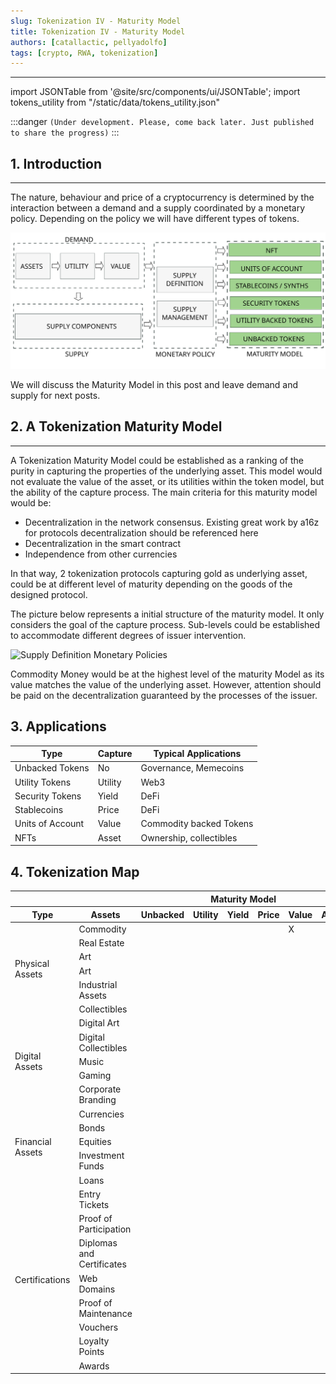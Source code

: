 ```yaml
---
slug: Tokenization IV - Maturity Model
title: Tokenization IV - Maturity Model
authors: [catallactic, pellyadolfo]
tags: [crypto, RWA, tokenization]
---
```

---

import JSONTable from '@site/src/components/ui/JSONTable';
import tokens_utility from "/static/data/tokens_utility.json"

:::danger
`(Under development. Please, come back later. Just published to share the progress)`
:::

## 1. Introduction
---

The nature, behaviour and price of a cryptocurrency is determined by the interaction between a demand and a supply coordinated by a monetary policy. Depending on the policy we will have different types of tokens.

![Supply Definition Monetary Policies](./tokenization_maturity-model.svg)

We will discuss the Maturity Model in this post and leave demand and supply for next posts.

<!-- truncate -->

## 2. A Tokenization Maturity Model
---

A Tokenization Maturity Model could be established as a ranking of the purity in capturing the properties of the underlying asset. This model would not evaluate the value of the asset, or its utilities within the token model, but the ability of the capture process. The main criteria for this maturity model would be:

- Decentralization in the network consensus. Existing great work by a16z for protocols decentralization should be referenced here
- Decentralization in the smart contract
- Independence from other currencies

In that way, 2 tokenization protocols capturing gold as underlying asset, could be at different level of maturity depending on the goods of the designed protocol.

The picture below represents a initial structure of the maturity model. It only considers the goal of the capture process. Sub-levels could be established to accommodate different degrees of issuer intervention.

![Supply Definition Monetary Policies](/img/tokenization_maturity_model_seal.svg)

Commodity Money would be at the highest level of the maturity Model as its value matches the value of the underlying asset. However, attention should be paid on the decentralization guaranteed by the processes of the issuer.


## 3. Applications


<table class="table w-auto mx-auto fs-6">
	<thead class="thead-dark">
		<tr>
			<th scope="col">Type</th>
			<th scope="col">Capture</th>
			<th scope="col">Typical Applications</th>
		</tr>
	</thead>
	<tbody>
		<tr>
			<td>Unbacked Tokens</td>
			<td>No</td>
			<td>Governance, Memecoins</td>
		</tr>
		<tr>
			<td>Utility Tokens</td>
			<td>Utility</td>
			<td>Web3</td>
		</tr>
		<tr>
			<td>Security Tokens</td>
			<td>Yield</td>
			<td>DeFi</td>
		</tr>
		<tr>
			<td>Stablecoins</td>
			<td>Price</td>
			<td>DeFi</td>
		</tr>
		<tr>
			<td>Units of Account</td>
			<td>Value</td>
			<td>Commodity backed Tokens</td>
		</tr>
		<tr>
			<td>NFTs</td>
			<td>Asset</td>
			<td>Ownership, collectibles</td>
		</tr>
	</tbody>
</table>





## 4. Tokenization Map

<table class="table w-auto mx-auto fs-6">
	<thead class="thead-dark">
		<tr>
			<th scope="col"></th>
			<th scope="col"></th>
			<th scope="col" colspan="6">Maturity Model</th>
		</tr>
		<tr>
			<th scope="col">Type</th>
			<th scope="col">Assets</th>
			<th scope="col">Unbacked</th>
			<th scope="col">Utility</th>
			<th scope="col">Yield</th>
			<th scope="col">Price</th>
			<th scope="col">Value</th>
			<th scope="col">Asset</th>
		</tr>
	</thead>
	<tbody>
		<tr>
			<td rowspan="6">Physical Assets	</td>
			<td>Commodity</td>
			<td></td>
			<td></td>
			<td></td>
			<td></td>
			<td>X</td>
			<td></td>
		</tr>
		<tr>
			<td>Real Estate</td>
			<td></td>
			<td></td>
			<td></td>
			<td></td>
			<td></td>
			<td></td>
		</tr>
		<tr>
			<td>Art</td>
			<td></td>
			<td></td>
			<td></td>
			<td></td>
			<td></td>
			<td></td>
		</tr>
		<tr>
			<td>Art</td>
			<td></td>
			<td></td>
			<td></td>
			<td></td>
			<td></td>
			<td></td>
		</tr>
		<tr>
			<td>Industrial Assets</td>
			<td></td>
			<td></td>
			<td></td>
			<td></td>
			<td></td>
			<td></td>
		</tr>
		<tr>
			<td>Collectibles</td>
			<td></td>
			<td></td>
			<td></td>
			<td></td>
			<td></td>
			<td></td>
		</tr>
		<tr>
			<td rowspan="5">Digital Assets</td>
			<td>Digital Art</td>
			<td></td>
			<td></td>
			<td></td>
			<td></td>
			<td></td>
			<td></td>
		</tr>
		<tr>
			<td>Digital Collectibles</td>
			<td></td>
			<td></td>
			<td></td>
			<td></td>
			<td></td>
			<td></td>
		</tr>
		<tr>
			<td>Music</td>
			<td></td>
			<td></td>
			<td></td>
			<td></td>
			<td></td>
			<td></td>
		</tr>
		<tr>
			<td>Gaming</td>
			<td></td>
			<td></td>
			<td></td>
			<td></td>
			<td></td>
			<td></td>
		</tr>
		<tr>
			<td>Corporate Branding</td>
			<td></td>
			<td></td>
			<td></td>
			<td></td>
			<td></td>
			<td></td>
		</tr>
		<tr>
			<td rowspan="5">Financial Assets</td>
			<td>Currencies</td>
			<td></td>
			<td></td>
			<td></td>
			<td></td>
			<td></td>
			<td></td>
		</tr>
		<tr>
			<td>Bonds</td>
			<td></td>
			<td></td>
			<td></td>
			<td></td>
			<td></td>
			<td></td>
		</tr>
		<tr>
			<td>Equities</td>
			<td></td>
			<td></td>
			<td></td>
			<td></td>
			<td></td>
			<td></td>
		</tr>
		<tr>
			<td>Investment Funds</td>
			<td></td>
			<td></td>
			<td></td>
			<td></td>
			<td></td>
			<td></td>
		</tr>
		<tr>
			<td>Loans</td>
			<td></td>
			<td></td>
			<td></td>
			<td></td>
			<td></td>
			<td></td>
		</tr>
		<tr>
			<td rowspan="8">Certifications</td>
			<td>Entry Tickets</td>
			<td></td>
			<td></td>
			<td></td>
			<td></td>
			<td></td>
			<td></td>
		</tr>
		<tr>
			<td>Proof of Participation</td>
			<td></td>
			<td></td>
			<td></td>
			<td></td>
			<td></td>
			<td></td>
		</tr>
		<tr>
			<td>Diplomas and Certificates</td>
			<td></td>
			<td></td>
			<td></td>
			<td></td>
			<td></td>
			<td></td>
		</tr>
		<tr>
			<td>Web Domains</td>
			<td></td>
			<td></td>
			<td></td>
			<td></td>
			<td></td>
			<td></td>
		</tr>
		<tr>
			<td>Proof of Maintenance</td>
			<td></td>
			<td></td>
			<td></td>
			<td></td>
			<td></td>
			<td></td>
		</tr>
		<tr>
			<td>Vouchers</td>
			<td></td>
			<td></td>
			<td></td>
			<td></td>
			<td></td>
			<td></td>
		</tr>
		<tr>
			<td>Loyalty Points</td>
			<td></td>
			<td></td>
			<td></td>
			<td></td>
			<td></td>
			<td></td>
		</tr>
		<tr>
			<td>Awards</td>
			<td></td>
			<td></td>
			<td></td>
			<td></td>
			<td></td>
			<td></td>
		</tr>
	</tbody>
</table>

